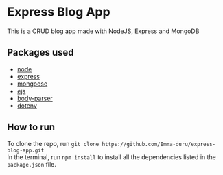# Express Blog App

This is a CRUD blog app made with NodeJS, Express and MongoDB

## Packages used

* [node](https://nodejs.org)
* [express](https://expressjs.com)
* [mongoose](https://mongoosejs.com)
* [ejs](https://ejs.co)
* [body-parser](https://www.npmjs.com/package/body-parser)
* [dotenv](https://www.npmjs.com/package/dotenv)

## How to run

To clone the repo, run `git clone https://github.com/Emma-duru/express-blog-app.git`  
In the terminal, run `npm install` to install all the dependencies listed in the `package.json` file.
